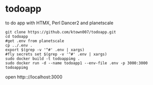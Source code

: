 # todoapp
to do app with HTMX, Perl Dancer2 and planetscale 


    git clone https://github.com/ktown007/todoapp.git
    cd todoapp
    #get .env from planetscale
    cp ../.env .
    export $(grep -v '^#' .env | xargs)
    #fly secrets set $(grep -v '^#' .env | xargs)
    sudo docker build -t todoappimg .
    sudo docker run -d --name todoapp1 --env-file .env -p 3000:3000 todoappimg
    
open http:://localhost:3000

